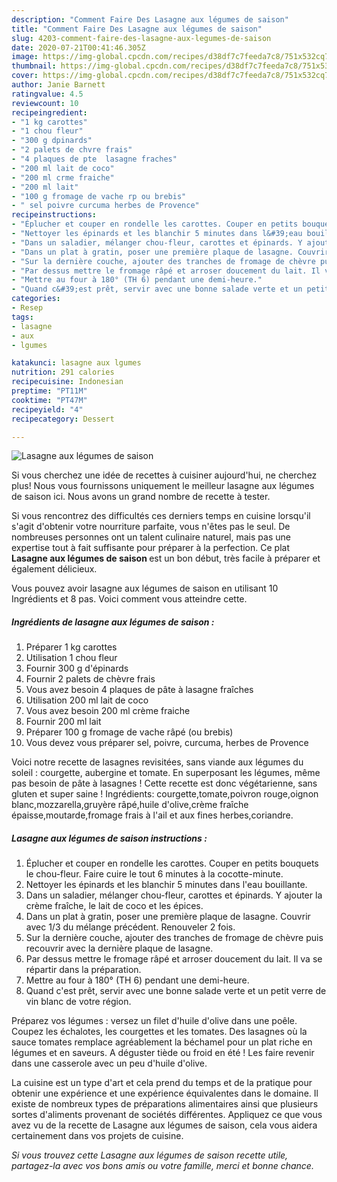 ```yaml
---
description: "Comment Faire Des Lasagne aux légumes de saison"
title: "Comment Faire Des Lasagne aux légumes de saison"
slug: 4203-comment-faire-des-lasagne-aux-legumes-de-saison
date: 2020-07-21T00:41:46.305Z
image: https://img-global.cpcdn.com/recipes/d38df7c7feeda7c8/751x532cq70/lasagne-aux-legumes-de-saison-photo-principale-de-la-recette.jpg
thumbnail: https://img-global.cpcdn.com/recipes/d38df7c7feeda7c8/751x532cq70/lasagne-aux-legumes-de-saison-photo-principale-de-la-recette.jpg
cover: https://img-global.cpcdn.com/recipes/d38df7c7feeda7c8/751x532cq70/lasagne-aux-legumes-de-saison-photo-principale-de-la-recette.jpg
author: Janie Barnett
ratingvalue: 4.5
reviewcount: 10
recipeingredient:
- "1 kg carottes"
- "1 chou fleur"
- "300 g dpinards"
- "2 palets de chvre frais"
- "4 plaques de pte  lasagne fraches"
- "200 ml lait de coco"
- "200 ml crme fraiche"
- "200 ml lait"
- "100 g fromage de vache rp ou brebis"
- " sel poivre curcuma herbes de Provence"
recipeinstructions:
- "Éplucher et couper en rondelle les carottes. Couper en petits bouquets le chou-fleur. Faire cuire le tout 6 minutes à la cocotte-minute."
- "Nettoyer les épinards et les blanchir 5 minutes dans l&#39;eau bouillante."
- "Dans un saladier, mélanger chou-fleur, carottes et épinards. Y ajouter la crème fraîche, le lait de coco et les épices."
- "Dans un plat à gratin, poser une première plaque de lasagne. Couvrir avec 1/3 du mélange précédent. Renouveler 2 fois."
- "Sur la dernière couche, ajouter des tranches de fromage de chèvre puis recouvrir avec la dernière plaque de lasagne."
- "Par dessus mettre le fromage râpé et arroser doucement du lait. Il va se répartir dans la préparation."
- "Mettre au four à 180° (TH 6) pendant une demi-heure."
- "Quand c&#39;est prêt, servir avec une bonne salade verte et un petit verre de vin blanc de votre région."
categories:
- Resep
tags:
- lasagne
- aux
- lgumes

katakunci: lasagne aux lgumes 
nutrition: 291 calories
recipecuisine: Indonesian
preptime: "PT11M"
cooktime: "PT47M"
recipeyield: "4"
recipecategory: Dessert

---
```



![Lasagne aux légumes de saison](https://img-global.cpcdn.com/recipes/d38df7c7feeda7c8/751x532cq70/lasagne-aux-legumes-de-saison-photo-principale-de-la-recette.jpg)

Si vous cherchez une idée de recettes à cuisiner aujourd'hui, ne cherchez plus! Nous vous fournissons uniquement le meilleur lasagne aux légumes de saison ici. Nous avons un grand nombre de recette à tester.

Si vous rencontrez des difficultés ces derniers temps en cuisine lorsqu'il s'agit d'obtenir votre nourriture parfaite, vous n'êtes pas le seul. De nombreuses personnes ont un talent culinaire naturel, mais pas une expertise tout à fait suffisante pour préparer à la perfection. Ce plat <strong> Lasagne aux légumes de saison </strong> est un bon début, très facile à préparer et également délicieux.

<!--inarticleads1-->

Vous pouvez avoir lasagne aux légumes de saison en utilisant 10 Ingrédients et 8 pas. Voici comment vous atteindre cette.

##### Ingrédients de lasagne aux légumes de saison :

1. Préparer 1 kg carottes
1. Utilisation 1 chou fleur
1. Fournir 300 g d&#39;épinards
1. Fournir 2 palets de chèvre frais
1. Vous avez besoin 4 plaques de pâte à lasagne fraîches
1. Utilisation 200 ml lait de coco
1. Vous avez besoin 200 ml crème fraiche
1. Fournir 200 ml lait
1. Préparer 100 g fromage de vache râpé (ou brebis)
1. Vous devez vous préparer  sel, poivre, curcuma, herbes de Provence


Voici notre recette de lasagnes revisitées, sans viande aux légumes du soleil : courgette, aubergine et tomate. En superposant les légumes, même pas besoin de pâte à lasagnes ! Cette recette est donc végétarienne, sans gluten et super saine ! Ingrédients: courgette,tomate,poivron rouge,oignon blanc,mozzarella,gruyère râpé,huile d&#39;olive,crème fraîche épaisse,moutarde,fromage frais à l&#39;ail et aux fines herbes,coriandre. 

<!--inarticleads2-->

##### Lasagne aux légumes de saison instructions :

1. Éplucher et couper en rondelle les carottes. Couper en petits bouquets le chou-fleur. Faire cuire le tout 6 minutes à la cocotte-minute.
1. Nettoyer les épinards et les blanchir 5 minutes dans l&#39;eau bouillante.
1. Dans un saladier, mélanger chou-fleur, carottes et épinards. Y ajouter la crème fraîche, le lait de coco et les épices.
1. Dans un plat à gratin, poser une première plaque de lasagne. Couvrir avec 1/3 du mélange précédent. Renouveler 2 fois.
1. Sur la dernière couche, ajouter des tranches de fromage de chèvre puis recouvrir avec la dernière plaque de lasagne.
1. Par dessus mettre le fromage râpé et arroser doucement du lait. Il va se répartir dans la préparation.
1. Mettre au four à 180° (TH 6) pendant une demi-heure.
1. Quand c&#39;est prêt, servir avec une bonne salade verte et un petit verre de vin blanc de votre région.


Préparez vos légumes : versez un filet d&#39;huile d&#39;olive dans une poêle. Coupez les échalotes, les courgettes et les tomates. Des lasagnes où la sauce tomates remplace agréablement la béchamel pour un plat riche en légumes et en saveurs. A déguster tiède ou froid en été ! Les faire revenir dans une casserole avec un peu d&#39;huile d&#39;olive. 

<!--inarticleads1-->

<p>
La cuisine est un type d'art et cela prend du temps et de la pratique pour obtenir une expérience et une expérience équivalentes dans le domaine. Il existe de nombreux types de préparations alimentaires ainsi que plusieurs sortes d'aliments provenant de sociétés différentes. Appliquez ce que vous avez vu de la recette de Lasagne aux légumes de saison, cela vous aidera certainement dans vos projets de cuisine.
</p>

<p>
<i>Si vous trouvez cette Lasagne aux légumes de saison recette utile, partagez-la avec vos bons amis ou votre famille, merci et bonne chance.</i>
</p>
